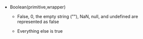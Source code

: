 * Boolean\(primitive,wrapper\)

    * False, 0, the empty string \(""\), NaN, null, and undefined are represented as false

    * Everything else is true




